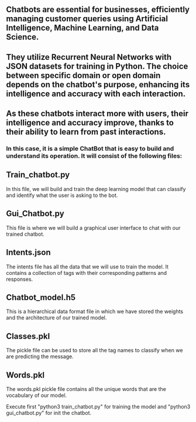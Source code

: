 ## Chatbots are essential for businesses, efficiently managing customer queries using Artificial Intelligence, Machine Learning, and Data Science. 
## They utilize Recurrent Neural Networks with JSON datasets for training in Python. The choice between specific domain or open domain depends on the chatbot's purpose, enhancing its intelligence and accuracy with each interaction. 

## As these chatbots interact more with users, their intelligence and accuracy improve, thanks to their ability to learn from past interactions.

### In this case, it is a simple ChatBot that is easy to build and understand its operation. It will consist of the following files:

## Train_chatbot.py
In this file, we will build and train the deep learning model that can classify and identify what the user is asking to the bot.

## Gui_Chatbot.py
This file is where we will build a graphical user interface to chat with our trained chatbot.

## Intents.json
The intents file has all the data that we will use to train the model. It contains a collection of tags with their corresponding patterns and responses.

## Chatbot_model.h5
This is a hierarchical data format file in which we have stored the weights and the architecture of our trained model.

## Classes.pkl
The pickle file can be used to store all the tag names to classify when we are predicting the message.

## Words.pkl
The words.pkl pickle file contains all the unique words that are the vocabulary of our model.

Execute first "python3 train_chatbot.py" for training the model and "python3 gui_chatbot.py" for init the chatbot.

